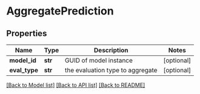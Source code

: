 # AggregatePrediction

## Properties
Name | Type | Description | Notes
------------ | ------------- | ------------- | -------------
**model_id** | **str** | GUID of model instance | [optional] 
**eval_type** | **str** | the evaluation type to aggregate | [optional] 

[[Back to Model list]](../README.md#documentation-for-models) [[Back to API list]](../README.md#documentation-for-api-endpoints) [[Back to README]](../README.md)


